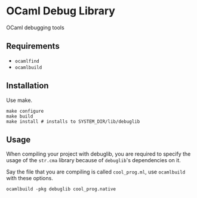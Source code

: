 # OCaml Debug Library

OCaml debugging tools

## Requirements

- `ocamlfind`
- `ocamlbuild`

## Installation

Use make.

    make configure
    make build
    make install # installs to SYSTEM_DIR/lib/debuglib

## Usage

When compiling your project with debuglib, you are required to specify
the usage of the `str.cma` library because of `debuglib`'s
dependencies on it.

Say the file that you are compiling is called `cool_prog.ml`, use
`ocamlbuild` with these options.

    ocamlbuild -pkg debuglib cool_prog.native
